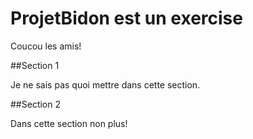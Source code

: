 # ProjetBidon est un exercise

Coucou les amis!

##Section 1

Je ne sais pas quoi mettre dans cette section.

##Section 2

Dans cette section non plus!
